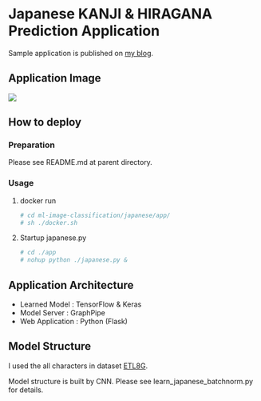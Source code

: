 # Japanese KANJI & HIRAGANA Prediction Application

Sample application is published on [my blog](https://www.scpepper.tokyo/2019/04/18/post-313/).



## Application Image

<img class="aligncenter size-full" src="https://drive.google.com/uc?export=view&id=1wUoAll87EDuZBlIgvRFM2uC9Mpf5g8oc">


## How to deploy

### Preparation

Please see README.md at parent directory.

### Usage
1. docker run

   ```bash
   # cd ml-image-classification/japanese/app/
   # sh ./docker.sh
   ```

1. Startup japanese.py

   ```bash
   # cd ./app
   # nohup python ./japanese.py &
   ```
   
   
## Application Architecture

- Learned Model : TensorFlow & Keras
- Model Server : GraphPipe
- Web Application : Python (Flask)



## Model Structure

I used the all characters in dataset [ETL8G](http://etlcdb.db.aist.go.jp/?page_id=2461&lang=ja). 

Model structure is built by CNN. Please see learn_japanese_batchnorm.py for details.

